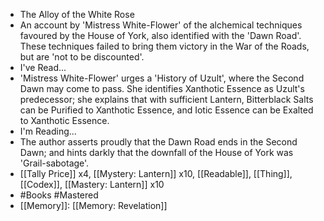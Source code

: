 - The Alloy of the White Rose
- An account by 'Mistress White-Flower' of the alchemical techniques favoured by the House of York, also identified with the 'Dawn Road'. These techniques failed to bring them victory in the War of the Roads, but are 'not to be discounted'.
- I've Read...
- 'Mistress White-Flower' urges a 'History of Uzult', where the Second Dawn may come to pass. She identifies Xanthotic Essence as Uzult's predecessor; she explains that with sufficient Lantern, Bitterblack Salts can be Purified to Xanthotic Essence, and Iotic Essence can be Exalted to Xanthotic Essence.
- I'm Reading...
- The author asserts proudly that the Dawn Road ends in the Second Dawn; and hints darkly that the downfall of the House of York was 'Grail-sabotage'.
- [[Tally Price]] x4, [[Mystery: Lantern]] x10, [[Readable]], [[Thing]], [[Codex]], [[Mastery: Lantern]] x10
- #Books #Mastered
- [[Memory]]: [[Memory: Revelation]]